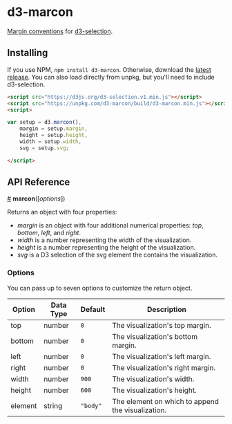 # d3-marcon

[Margin conventions](https://bl.ocks.org/mbostock/3019563) for [d3-selection](https://github.com/d3/d3-selection).

## Installing
If you use NPM, `npm install d3-marcon`. Otherwise, download the [latest release](https://github.com/HarryStevens/d3-marcon/tree/master/build).
You can also load directly from unpkg, but you'll need to include d3-selection.
```html
<script src="https://d3js.org/d3-selection.v1.min.js"></script>
<script src="https://unpkg.com/d3-marcon/build/d3-marcon.min.js"></script>
<script>

var setup = d3.marcon(),
	margin = setup.margin,
	height = setup.height,
	width = setup.width,
	svg = setup.svg;

</script>
```

## API Reference

<a href="#marcon" name="marcon">#</a> <b>marcon</b>([<i>options</i>])

Returns an object with four properties:
- *margin* is an object with four additional numerical properties: *top*, *bottom*, *left*, and *right*.
- *width* is a number representing the width of the visualization.
- *height* is a number representing the height of the visualization.
- *svg* is a D3 selection of the svg element the contains the visualization.

### Options
You can pass up to seven options to customize the return object.

| Option  | Data Type | Default  | Description                                       |
|---------|-----------|----------|---------------------------------------------------|
| top     | number    | `0`      | The visualization's top margin.                   |
| bottom  | number    | `0`      | The visualization's bottom margin.                |
| left    | number    | `0`      | The visualization's left margin.                  |
| right   | number    | `0`      | The visualization's right margin.                 |
| width   | number    | `900`    | The visualization's width.                        |
| height  | number    | `600`    | The visualization's height.                       |
| element | string    | `"body"` | The element on which to append the visualization. |